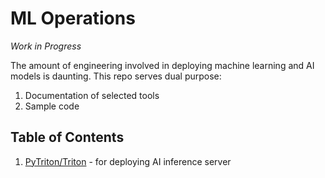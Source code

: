 # ML Operations

*Work in Progress*

The amount of engineering involved in deploying machine learning and AI models is daunting. This repo serves dual purpose:

1. Documentation of selected tools 
2. Sample code

## Table of Contents

1. [PyTriton/Triton](https://github.com/roatienza/mlops/tree/main/triton) -  for deploying AI inference server
